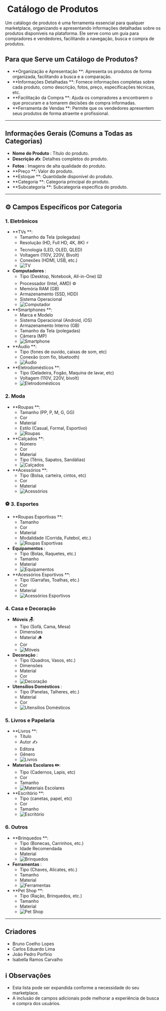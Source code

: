 # ️ Catálogo de Produtos

Um catálogo de produtos é uma ferramenta essencial para qualquer marketplace, organizando e apresentando informações detalhadas sobre os produtos disponíveis na plataforma. Ele serve como um guia para compradores e vendedores, facilitando a navegação, busca e compra de produtos.

##  Para que Serve um Catálogo de Produtos?

* **Organização e Apresentação **: Apresenta os produtos de forma organizada, facilitando a busca e a comparação.
* **Informações Detalhadas **: Fornece informações completas sobre cada produto, como descrição, fotos, preço, especificações técnicas, etc.
* **Facilitação da Compra **: Ajuda os compradores a encontrarem o que procuram e a tomarem decisões de compra informadas.
* **Ferramenta de Vendas **: Permite que os vendedores apresentem seus produtos de forma atraente e profissional.

---

##  Informações Gerais (Comuns a Todas as Categorias)

* **Nome do Produto ️**: Título do produto.
* **Descrição ✍️**: Detalhes completos do produto.
* **Fotos ️**: Imagens de alta qualidade do produto.
* **Preço **: Valor do produto.
* **Estoque **: Quantidade disponível do produto.
* **Categoria **: Categoria principal do produto.
* **Subcategoria **: Subcategoria específica do produto.

---

## ⚙️ Campos Específicos por Categoria

###  1. Eletrônicos

* **TVs **:
    * Tamanho da Tela (polegadas)
    * Resolução (HD, Full HD, 4K, 8K) ⚡
    * Tecnologia (LED, OLED, QLED)
    * Voltagem (110V, 220V, Bivolt)
    * Conexões (HDMI, USB, etc.)
    * ![TV](https://via.placeholder.com/150)
* **Computadores ️**:
    * Tipo (Desktop, Notebook, All-in-One) ⌨️
    * Processador (Intel, AMD) ⚙️
    * Memória RAM (GB)
    * Armazenamento (SSD, HDD)
    * Sistema Operacional
    * ![Computador](https://via.placeholder.com/150)
* **Smartphones **:
    * Marca e Modelo
    * Sistema Operacional (Android, iOS)
    * Armazenamento Interno (GB)
    * Tamanho da Tela (polegadas)
    * Câmera (MP)
    * ![Smartphone](https://via.placeholder.com/150)
* **Áudio **:
    * Tipo (fones de ouvido, caixas de som, etc)
    * Conexão (com fio, bluetooth)
    * ![Áudio](https://via.placeholder.com/150)
* **Eletrodomésticos **:
    * Tipo (Geladeira, Fogão, Maquina de lavar, etc)
    * Voltagem (110V, 220V, bivolt)
    * ![Eletrodomésticos](https://via.placeholder.com/150)

###  2. Moda

* **Roupas **:
    * Tamanho (PP, P, M, G, GG)
    * Cor
    * Material
    * Estilo (Casual, Formal, Esportivo)
    * ![Roupas](https://via.placeholder.com/150)
* **Calçados **:
    * Número
    * Cor
    * Material
    * Tipo (Tênis, Sapatos, Sandálias)
    * ![Calçados](https://via.placeholder.com/150)
* **Acessórios **:
    * Tipo (Bolsa, carteira, cintos, etc)
    * Cor
    * Material
    * ![Acessórios](https://via.placeholder.com/150)

### ⚽ 3. Esportes

* **Roupas Esportivas **:
    * Tamanho
    * Cor
    * Material
    * Modalidade (Corrida, Futebol, etc.)
    * ![Roupas Esportivas](https://via.placeholder.com/150)
* **Equipamentos ️**:
    * Tipo (Bolas, Raquetes, etc.)
    * Tamanho
    * Material
    * ![Equipamentos](https://via.placeholder.com/150)
* **Acessórios Esportivos **:
    * Tipo (Garrafas, Toalhas, etc.)
    * Cor
    * Material
    * ![Acessórios Esportivos](https://via.placeholder.com/150)

###  4. Casa e Decoração

* **Móveis 🪑**:
    * Tipo (Sofá, Cama, Mesa)
    * Dimensões
    * Material 🪵
    * Cor
    * ![Móveis](https://via.placeholder.com/150)
* **Decoração ️**:
    * Tipo (Quadros, Vasos, etc.)
    * Dimensões
    * Material
    * Cor
    * ![Decoração](https://via.placeholder.com/150)
* **Utensílios Domésticos ️**:
    * Tipo (Panelas, Talheres, etc.)
    * Material
    * Cor
    * ![Utensílios Domésticos](https://via.placeholder.com/150)

###  5. Livros e Papelaria

* **Livros **:
    * Título
    * Autor ✍️
    * Editora
    * Gênero
    * ![Livros](https://via.placeholder.com/150)
* **Materiais Escolares ✏️**:
    * Tipo (Cadernos, Lapis, etc)
    * Cor
    * Tamanho
    * ![Materiais Escolares](https://via.placeholder.com/150)
* **Escritório **:
    * Tipo (canetas, papel, etc)
    * Cor
    * Tamanho
    * ![Escritório](https://via.placeholder.com/150)

###  6. Outros

* **Brinquedos **:
    * Tipo (Bonecas, Carrinhos, etc.)
    * Idade Recomendada
    * Material
    * ![Brinquedos](https://via.placeholder.com/150)
* **Ferramentas ️**:
    * Tipo (Chaves, Alicates, etc.)
    * Tamanho
    * Material
    * ![Ferramentas](https://via.placeholder.com/150)
* **Pet Shop **:
    * Tipo (Ração, Brinquedos, etc.)
    * Tamanho
    * Material
    * ![Pet Shop](https://via.placeholder.com/150)

---

##  Criadores

* Bruno Coelho Lopes
* Carlos Eduardo Lima
* João Pedro Porfirio
* Isabella Ramos Carvalho

## ℹ️ Observações

* Esta lista pode ser expandida conforme a necessidade do seu marketplace.
* A inclusão de campos adicionais pode melhorar a experiência de busca e compra dos usuários.
